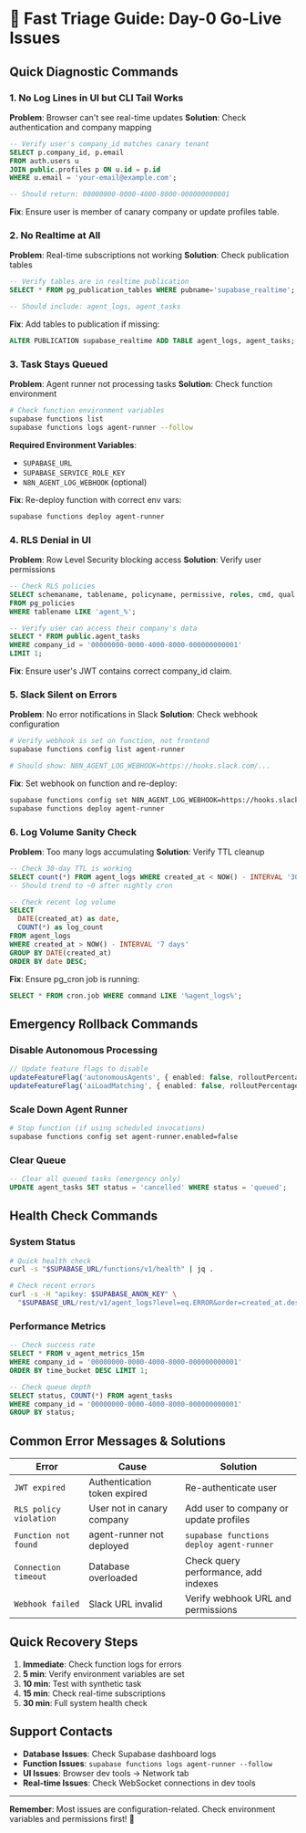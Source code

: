 # 🚨 Fast Triage Guide: Day-0 Go-Live Issues

## Quick Diagnostic Commands

### 1. No Log Lines in UI but CLI Tail Works
**Problem**: Browser can't see real-time updates
**Solution**: Check authentication and company mapping

```sql
-- Verify user's company_id matches canary tenant
SELECT p.company_id, p.email 
FROM auth.users u 
JOIN public.profiles p ON u.id = p.id 
WHERE u.email = 'your-email@example.com';

-- Should return: 00000000-0000-4000-8000-000000000001
```

**Fix**: Ensure user is member of canary company or update profiles table.

### 2. No Realtime at All
**Problem**: Real-time subscriptions not working
**Solution**: Check publication tables

```sql
-- Verify tables are in realtime publication
SELECT * FROM pg_publication_tables WHERE pubname='supabase_realtime';

-- Should include: agent_logs, agent_tasks
```

**Fix**: Add tables to publication if missing:
```sql
ALTER PUBLICATION supabase_realtime ADD TABLE agent_logs, agent_tasks;
```

### 3. Task Stays Queued
**Problem**: Agent runner not processing tasks
**Solution**: Check function environment

```bash
# Check function environment variables
supabase functions list
supabase functions logs agent-runner --follow
```

**Required Environment Variables**:
- `SUPABASE_URL`
- `SUPABASE_SERVICE_ROLE_KEY`
- `N8N_AGENT_LOG_WEBHOOK` (optional)

**Fix**: Re-deploy function with correct env vars:
```bash
supabase functions deploy agent-runner
```

### 4. RLS Denial in UI
**Problem**: Row Level Security blocking access
**Solution**: Verify user permissions

```sql
-- Check RLS policies
SELECT schemaname, tablename, policyname, permissive, roles, cmd, qual 
FROM pg_policies 
WHERE tablename LIKE 'agent_%';

-- Verify user can access their company's data
SELECT * FROM public.agent_tasks 
WHERE company_id = '00000000-0000-4000-8000-000000000001'
LIMIT 1;
```

**Fix**: Ensure user's JWT contains correct company_id claim.

### 5. Slack Silent on Errors
**Problem**: No error notifications in Slack
**Solution**: Check webhook configuration

```bash
# Verify webhook is set on function, not frontend
supabase functions config list agent-runner

# Should show: N8N_AGENT_LOG_WEBHOOK=https://hooks.slack.com/...
```

**Fix**: Set webhook on function and re-deploy:
```bash
supabase functions config set N8N_AGENT_LOG_WEBHOOK=https://hooks.slack.com/...
supabase functions deploy agent-runner
```

### 6. Log Volume Sanity Check
**Problem**: Too many logs accumulating
**Solution**: Verify TTL cleanup

```sql
-- Check 30-day TTL is working
SELECT count(*) FROM agent_logs WHERE created_at < NOW() - INTERVAL '30 days';
-- Should trend to ~0 after nightly cron

-- Check recent log volume
SELECT 
  DATE(created_at) as date,
  COUNT(*) as log_count
FROM agent_logs 
WHERE created_at > NOW() - INTERVAL '7 days'
GROUP BY DATE(created_at)
ORDER BY date DESC;
```

**Fix**: Ensure pg_cron job is running:
```sql
SELECT * FROM cron.job WHERE command LIKE '%agent_logs%';
```

## Emergency Rollback Commands

### Disable Autonomous Processing
```typescript
// Update feature flags to disable
updateFeatureFlag('autonomousAgents', { enabled: false, rolloutPercentage: 0 });
updateFeatureFlag('aiLoadMatching', { enabled: false, rolloutPercentage: 0 });
```

### Scale Down Agent Runner
```bash
# Stop function (if using scheduled invocations)
supabase functions config set agent-runner.enabled=false
```

### Clear Queue
```sql
-- Clear all queued tasks (emergency only)
UPDATE agent_tasks SET status = 'cancelled' WHERE status = 'queued';
```

## Health Check Commands

### System Status
```bash
# Quick health check
curl -s "$SUPABASE_URL/functions/v1/health" | jq .

# Check recent errors
curl -s -H "apikey: $SUPABASE_ANON_KEY" \
  "$SUPABASE_URL/rest/v1/agent_logs?level=eq.ERROR&order=created_at.desc&limit=5"
```

### Performance Metrics
```sql
-- Check success rate
SELECT * FROM v_agent_metrics_15m 
WHERE company_id = '00000000-0000-4000-8000-000000000001'
ORDER BY time_bucket DESC LIMIT 1;

-- Check queue depth
SELECT status, COUNT(*) FROM agent_tasks 
WHERE company_id = '00000000-0000-4000-8000-000000000001'
GROUP BY status;
```

## Common Error Messages & Solutions

| Error | Cause | Solution |
|-------|-------|----------|
| `JWT expired` | Authentication token expired | Re-authenticate user |
| `RLS policy violation` | User not in canary company | Add user to company or update profiles |
| `Function not found` | agent-runner not deployed | `supabase functions deploy agent-runner` |
| `Connection timeout` | Database overloaded | Check query performance, add indexes |
| `Webhook failed` | Slack URL invalid | Verify webhook URL and permissions |

## Quick Recovery Steps

1. **Immediate**: Check function logs for errors
2. **5 min**: Verify environment variables are set
3. **10 min**: Test with synthetic task
4. **15 min**: Check real-time subscriptions
5. **30 min**: Full system health check

## Support Contacts

- **Database Issues**: Check Supabase dashboard logs
- **Function Issues**: `supabase functions logs agent-runner --follow`
- **UI Issues**: Browser dev tools → Network tab
- **Real-time Issues**: Check WebSocket connections in dev tools

---

**Remember**: Most issues are configuration-related. Check environment variables and permissions first! 🔧
